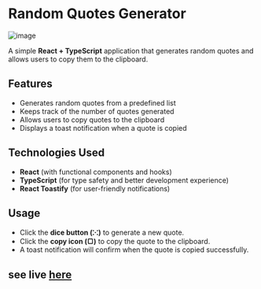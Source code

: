 # Random Quotes Generator


![image](https://github.com/user-attachments/assets/afdee096-d48d-4e31-a8ed-26d9709e56a0)


A simple **React + TypeScript** application that generates random quotes and allows users to copy them to the clipboard.

## Features

- Generates random quotes from a predefined list
- Keeps track of the number of quotes generated
- Allows users to copy quotes to the clipboard
- Displays a toast notification when a quote is copied

## Technologies Used

- **React** (with functional components and hooks)
- **TypeScript** (for type safety and better development experience)
- **React Toastify** (for user-friendly notifications)


## Usage

- Click the **dice button (⁙)** to generate a new quote.
- Click the **copy icon (▢)** to copy the quote to the clipboard.
- A toast notification will confirm when the quote is copied successfully.

## see live [here](https://random-quote-gen-amira.surge.sh/)
